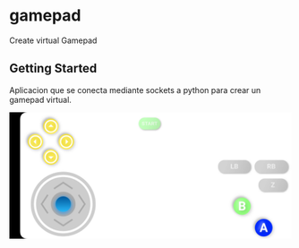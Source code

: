 # gamepad

Create virtual Gamepad

## Getting Started

Aplicacion que se conecta mediante sockets a python para crear un gamepad virtual.

![alt text](./assets/app.jpg)
